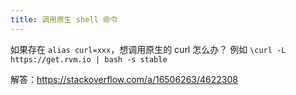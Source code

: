```yaml
---
title: 调用原生 shell 命令
---
```



如果存在 `alias curl=xxx`，想调用原生的 curl 怎么办？
例如 `\curl -L https://get.rvm.io | bash -s stable`

解答：https://stackoverflow.com/a/16506263/4622308
